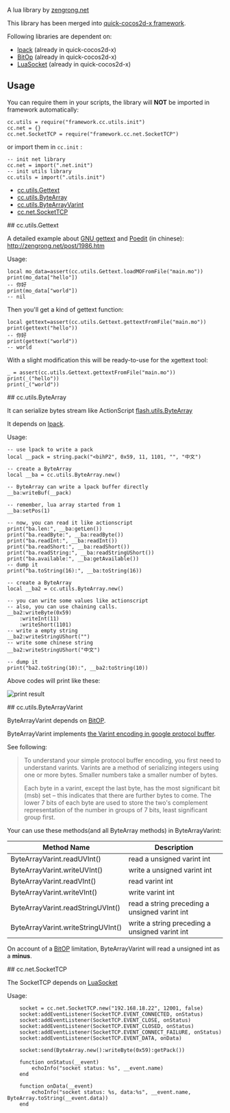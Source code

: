 A lua library by [zengrong.net][2]

This library has been merged into [quick-cocos2d-x framework][1].

Following libraries are dependent on:

* [lpack][3] (already in quick-cocos2d-x)
* [BitOp][4] (already in quick-cocos2d-x)
* [LuaSocket][6] (already in quick-cocos2d-x)

## Usage

You can require them in your scripts, the library will **NOT** be imported in framework automatically:

	cc.utils = require("framework.cc.utils.init")
	cc.net = {}
	cc.net.SocketTCP = require("framework.cc.net.SocketTCP")

or import them in `cc.init` :
	
	-- init net library
	cc.net = import(".net.init") 
	-- init utils library
	cc.utils = import(".utils.init") 

* [cc.utils.Gettext](#Gettext)
* [cc.utils.ByteArray](#ByteArray)
* [cc.utils.ByteArrayVarint](#ByteArrayVarint)
* [cc.net.SocketTCP](#SocketTCP)
	
<a name="Gettext">
## cc.utils.Gettext

A detailed example about [GNU gettext][9] and [Poedit][8] (in chinese): <http://zengrong.net/post/1986.htm>

Usage:

	local mo_data=assert(cc.utils.Gettext.loadMOFromFile("main.mo"))
	print(mo_data["hello"])
	-- 你好
	print(mo_data["world"])
	-- nil

Then you'll get a kind of gettext function:

	local gettext=assert(cc.utils.Gettext.gettextFromFile("main.mo"))
	print(gettext("hello"))
	-- 你好
	print(gettext("world"))
	-- world

With a slight modification this will be ready-to-use for the xgettext tool:

	_ = assert(cc.utils.Gettext.gettextFromFile("main.mo"))
	print(_("hello"))
	print(_("world"))

<a name="ByteArray">
## cc.utils.ByteArray

It can serialize bytes stream like ActionScript [flash.utils.ByteArray][5]

It depends on [lpack][3].

Usage:

	-- use lpack to write a pack
	local __pack = string.pack("<bihP2", 0x59, 11, 1101, "", "中文")

	-- create a ByteArray
	local __ba = cc.utils.ByteArray.new()

	-- ByteArray can write a lpack buffer directly
	__ba:writeBuf(__pack)

	-- remember, lua array started from 1
	__ba:setPos(1)

	-- now, you can read it like actionscript
	print("ba.len:", __ba:getLen())
	print("ba.readByte:", __ba:readByte())
	print("ba.readInt:", __ba:readInt())
	print("ba.readShort:", __ba:readShort())
	print("ba.readString:", __ba:readStringUShort())
	print("ba.available:", __ba:getAvailable())
	-- dump it
	print("ba.toString(16):", __ba:toString(16))

	-- create a ByteArray
	local __ba2 = cc.utils.ByteArray.new()

	-- you can write some values like actionscript
	-- also, you can use chaining calls.
	__ba2:writeByte(0x59)
		:writeInt(11)
		:writeShort(1101)
	-- write a empty string
	__ba2:writeStringUShort("")
	-- write some chinese string
	__ba2:writeStringUShort("中文")

	-- dump it
	print("ba2.toString(10):", __ba2:toString(10))

Above codes will print like these:

![print result][51]

<a name="ByteArrayVarint">
## cc.utils.ByteArrayVarint

ByteArrayVarint depends on [BitOP][4].

ByteArrayVarint implements [the Varint encoding in google protocol buffer][7].

See following:

>To understand your simple protocol buffer encoding, you first need to understand varints. Varints are a method of serializing integers using one or more bytes. Smaller numbers take a smaller number of bytes.
>
>Each byte in a varint, except the last byte, has the most significant bit (msb) set – this indicates that there are further bytes to come. The lower 7 bits of each byte are used to store the two's complement representation of the number in groups of 7 bits, least significant group first.

Your can use these methods(and all ByteArray methods) in ByteArrayVarint:

|Method Name|Description|
|----|----|
|ByteArrayVarint.readUVInt()|read a unsigned varint int|
|ByteArrayVarint.writeUVInt()|write a unsigned varint int|
|ByteArrayVarint.readVInt()|read varint int|
|ByteArrayVarint.writeVInt()|write varint int|
|ByteArrayVarint.readStringUVInt()|read a string preceding a unsigned varint int|
|ByteArrayVarint.writeStringUVInt()|write a string preceding a unsigned varint int|

On account of a [BitOP][4] limitation, ByteArrayVarint will read a unsigned int as a **minus**.

<a name="SocketTCP">
## cc.net.SocketTCP

The SocketTCP depends on [LuaSocket][6]

Usage:

		socket = cc.net.SocketTCP.new("192.168.18.22", 12001, false)
		socket:addEventListener(SocketTCP.EVENT_CONNECTED, onStatus)
		socket:addEventListener(SocketTCP.EVENT_CLOSE, onStatus)
		socket:addEventListener(SocketTCP.EVENT_CLOSED, onStatus)
		socket:addEventListener(SocketTCP.EVENT_CONNECT_FAILURE, onStatus)
		socket:addEventListener(SocketTCP.EVENT_DATA, onData)
		
		socket:send(ByteArray.new():writeByte(0x59):getPack())

		function onStatus(__event)
			echoInfo("socket status: %s", __event.name)
		end

		function onData(__event)
			echoInfo("socket status: %s, data:%s", __event.name, ByteArray.toString(__event.data))
		end


[1]: https://github.com/dualface/quick-cocos2d-x/tree/develop/framework
[2]: http://zengrong.net
[3]: http://underpop.free.fr/l/lua/lpack/
[4]: http://bitop.luajit.org/index.html
[5]: http://help.adobe.com/en_US/FlashPlatform/reference/actionscript/3/flash/utils/ByteArray.html
[6]: http://w3.impa.br/~diego/software/luasocket/
[7]: https://developers.google.com/protocol-buffers/docs/encoding
[8]: http://www.poedit.net/
[9]: http://www.gnu.org/software/gettext/
[51]: http://zengrong.net/wp-content/uploads/2013/11/luabytearray.png
